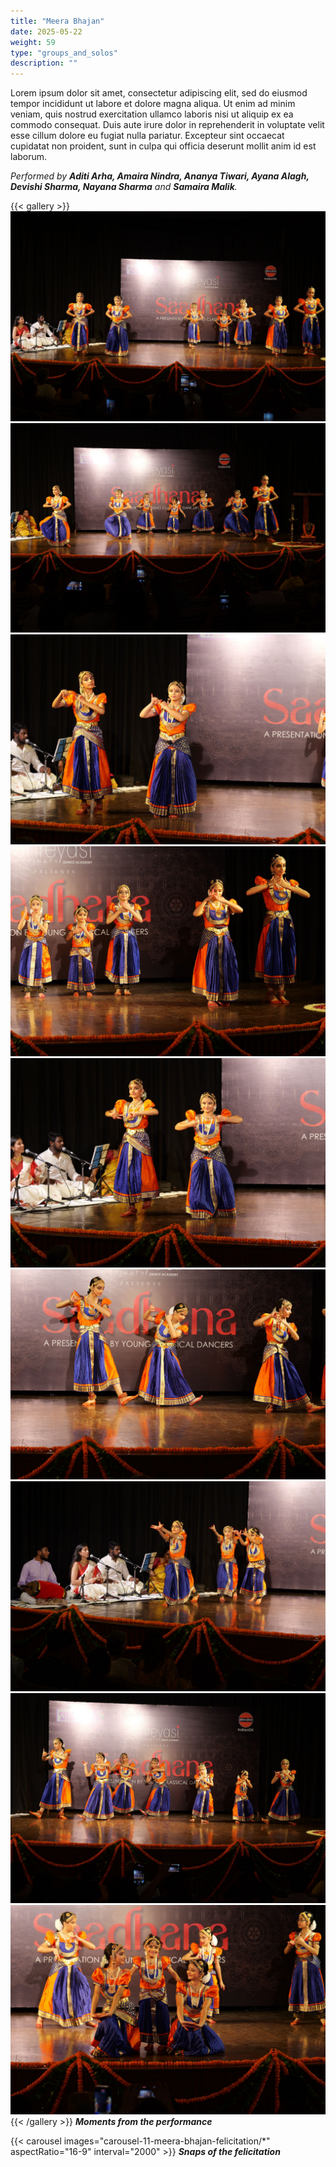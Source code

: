 ```yaml
---
title: "Meera Bhajan"
date: 2025-05-22
weight: 59
type: "groups_and_solos"
description: ""
---
```

Lorem ipsum dolor sit amet, consectetur adipiscing elit, sed do eiusmod tempor incididunt ut labore et dolore magna aliqua. Ut enim ad minim veniam, quis nostrud exercitation ullamco laboris nisi ut aliquip ex ea commodo consequat. Duis aute irure dolor in reprehenderit in voluptate velit esse cillum dolore eu fugiat nulla pariatur. Excepteur sint occaecat cupidatat non proident, sunt in culpa qui officia deserunt mollit anim id est laborum.

_Performed by **Aditi Arha, Amaira Nindra, Ananya Tiwari, Ayana Alagh, Devishi Sharma, Nayana Sharma** and **Samaira Malik**._

{{< gallery >}}
  <img src="gallery-11-meera-bhajan-performance/11-P1082616.JPG" class="grid-w50 md:grid-w50 xl:grid-w50" />
  <img src="gallery-11-meera-bhajan-performance/11-P1082612.JPG" class="grid-w50 md:grid-w50 xl:grid-w25" />
  <img src="gallery-11-meera-bhajan-performance/11-P1082620.JPG" class="grid-w50 md:grid-w50 xl:grid-w25" />
  <img src="gallery-11-meera-bhajan-performance/11-P1082622.JPG" class="grid-w50 md:grid-w50 xl:grid-w25" />
  <img src="gallery-11-meera-bhajan-performance/11-P1082630.JPG" class="grid-w50 md:grid-w50 xl:grid-w25" />
  <img src="gallery-11-meera-bhajan-performance/11-P1082648.JPG" class="grid-w50 md:grid-w50 xl:grid-w25" />
  <img src="gallery-11-meera-bhajan-performance/11-P1082650.JPG" class="grid-w50 md:grid-w50 xl:grid-w25" />
  <img src="gallery-11-meera-bhajan-performance/11-P1082669.JPG" class="grid-w50 md:grid-w50 xl:grid-w25" />
  <img src="gallery-11-meera-bhajan-performance/11-P1082673.JPG" class="grid-w50 md:grid-w50 xl:grid-w25" />
{{< /gallery >}}
_**Moments from the performance**_
<br />

{{< carousel images="carousel-11-meera-bhajan-felicitation/*" aspectRatio="16-9" interval="2000" >}}
_**Snaps of the felicitation**_